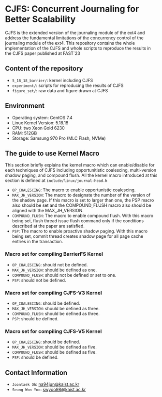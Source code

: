# CJFS: Concurrent Journaling for Better Scalability
CJFS is the extended version of the journaling module of the ext4 and address the fundamental limitations of the concurrency control of the journaling module of the ext4. This repository contains the whole implementation of the CJFS and whole scripts to reproduce the results in the CJFS paper published at FAST`23

## Content of the repository 
* `5_18_18_barrier/`: kernel including CJFS
* `experiment/`:  scripts for reproducing the results of CJFS
* `figure_set/`: raw data and figure drawn at CJFS

## Environment
* Operating system: CentOS 7.4
* Linux Kernel Version: 5.18.18
* CPU: two Xeon Gold 6230
* RAM: 512GB
* Storage: Samsung 970 Pro (MLC Flash, NVMe)

## The guide to use Kernel Macro
This section briefly explains the kernel macro which can enable/disable for each techniques of CJFS including opportunitistic coalescing, multi-version shadow paging, and compound flush. All the kernel macro introduced at this section is defined at ```include/linux/journal-head.h``` 
* `OP_COALESCING`: The macro to enable opportunistic coalescing.
* `MAX_JH_VERSION`: The macro to designate the number of the version of the shadow page. If this macro is set to larger than one, the PSP macro also should be set and the COMPOUND_FLUSH macro also should be aligned with the MAX_JH_VERSION.
* `COMPOUND_FLUSH`: The macro to enable compound flush. With this macro being set, flush thread issue flush command only if the conditions described at the paper are satisfied. 
* `PSP`: The macro to enable proactive shadow paging. With this macro being set, commit thread creates shadow page for all page cache entries in the transaction.

### Macro set for compiling BarrierFS Kernel
* `OP_COALESCING`: should not be defined.
* `MAX_JH_VERSION`: should be defined as one.
* `COMPOUND_FLUSH`: should not be defined or set to one.
* `PSP`: should not be defined.

### Macro set for compiling CJFS-V3 Kernel
* `OP_COALESCING`: should be defined.
* `MAX_JH_VERSION`: should be defined as three.
* `COMPOUND_FLUSH`: should be defined as three.
* `PSP`: should be defined.

### Macro set for compiling CJFS-V5 Kernel
* `OP_COALESCING`: should be defined.
* `MAX_JH_VERSION`: should be defined as five.
* `COMPOUND_FLUSH`: should be defined as five.
* `PSP`: should be defined.

## Contact Information
* `Joontaek Oh`: na94jun@kaist.ac.kr
* `Seung Won Yoo`: swyoo98@kaist.ac.kr
